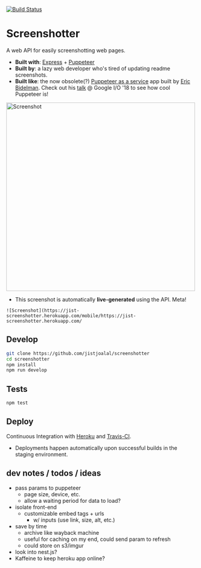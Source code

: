 [![Build Status](https://travis-ci.com/jistjoalal/screenshotter.svg?branch=master)](https://travis-ci.com/jistjoalal/screenshotter)

# Screenshotter

A web API for easily screenshotting web pages.

- **Built with**: [Express](https://expressjs.com/) + [Puppeteer](https://github.com/GoogleChrome/puppeteer)
- **Built by**: a lazy web developer who's tired of updating readme screenshots.
- **Built like**: the now obsolete(?) [Puppeteer as a service](https://github.com/GoogleChromeLabs/pptraas.com) app built by [Eric Bidelman](https://github.com/ebidel). Check out his [talk](https://www.youtube.com/watch?v=lhZOFUY1weo) @ Google I/O '18 to see how cool Puppeteer is!

[<img src="https://jist-screenshotter.herokuapp.com/v1/desktop/https://jist-screenshotter.herokuapp.com/" alt="Screenshot" width="500" />](https://jist-screenshotter.herokuapp.com/)

- This screenshot is automatically **live-generated** using the API. Meta!

```
![Screenshot](https://jist-screenshotter.herokuapp.com/mobile/https://jist-screenshotter.herokuapp.com/
```

## Develop

```bash
git clone https://github.com/jistjoalal/screenshotter
cd screenshotter
npm install
npm run develop
```

## Tests

```bash
npm test
```

## Deploy

Continuous Integration with [Heroku](https://devcenter.heroku.com/articles/github-integration#automatic-deploys) and [Travis-CI](https://travis-ci.com).

- Deployments happen automatically upon successful builds in the staging environment.

## dev notes / todos / ideas

- pass params to puppeteer
  - page size, device, etc.
  - allow a waiting period for data to load?
- isolate front-end
  - customizable embed tags + urls
    - w/ inputs (use link, size, alt, etc.)
- save by time
  - archive like wayback machine
  - useful for caching on my end, could send param to refresh
  - could store on s3/imgur
- look into nest.js?
- Kaffeine to keep heroku app online?
